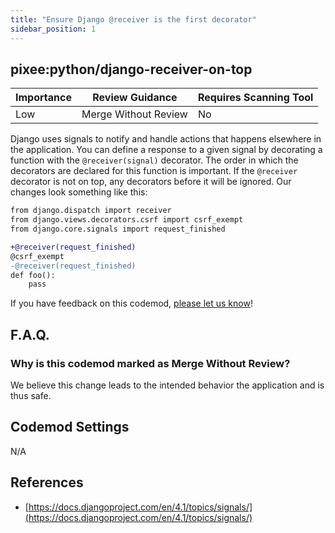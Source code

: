 ```yaml
---
title: "Ensure Django @receiver is the first decorator"
sidebar_position: 1
---
```


## pixee:python/django-receiver-on-top

| Importance | Review Guidance      | Requires Scanning Tool |
| ---------- | -------------------- | ---------------------- |
| Low        | Merge Without Review | No                     |

Django uses signals to notify and handle actions that happens elsewhere in the application. You can define a response to a given signal by decorating a function with the `@receiver(signal)` decorator. The order in which the decorators are declared for this function is important. If the `@receiver` decorator is not on top, any decorators before it will be ignored.
Our changes look something like this:

```diff
from django.dispatch import receiver
from django.views.decorators.csrf import csrf_exempt
from django.core.signals import request_finished

+@receiver(request_finished)
@csrf_exempt
-@receiver(request_finished)
def foo():
    pass
```

If you have feedback on this codemod, [please let us know](mailto:feedback@pixee.ai)!

## F.A.Q.

### Why is this codemod marked as Merge Without Review?

We believe this change leads to the intended behavior the application and is thus safe.

## Codemod Settings

N/A

## References

- [https://docs.djangoproject.com/en/4.1/topics/signals/](https://docs.djangoproject.com/en/4.1/topics/signals/)
